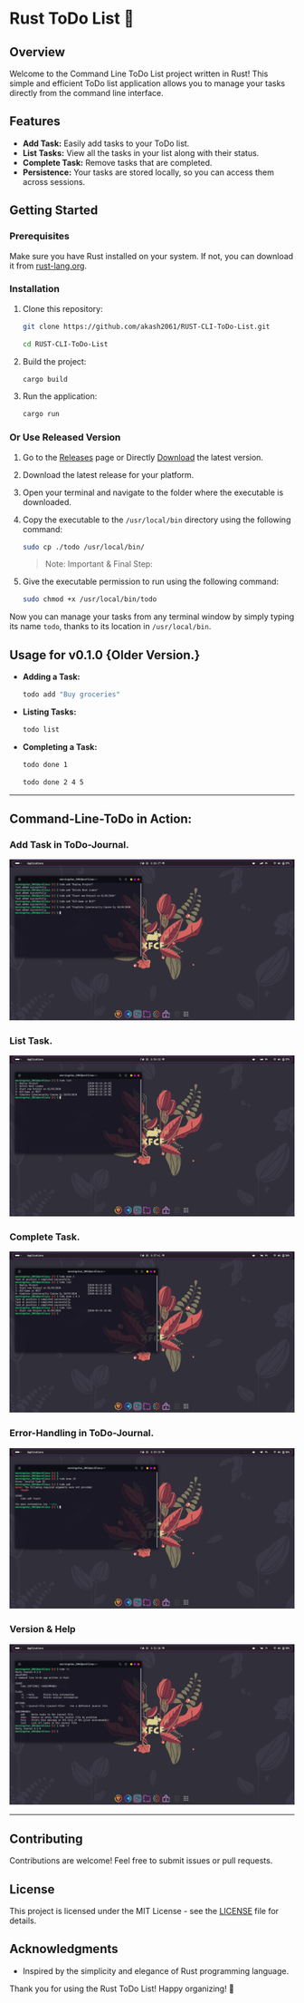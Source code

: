# Rust ToDo List 🦀

## Overview
Welcome to the Command Line ToDo List project written in Rust! This simple and efficient ToDo list application allows you to manage your tasks directly from the command line interface.

## Features
- **Add Task:** Easily add tasks to your ToDo list.
- **List Tasks:** View all the tasks in your list along with their status.
- **Complete Task:** Remove tasks that are completed.
- **Persistence:** Your tasks are stored locally, so you can access them across sessions.

## Getting Started
### Prerequisites
Make sure you have Rust installed on your system. If not, you can download it from [rust-lang.org](https://www.rust-lang.org/).

### Installation
1. Clone this repository:
    ```bash
    git clone https://github.com/akash2061/RUST-CLI-ToDo-List.git
    ```
    ```bash
    cd RUST-CLI-ToDo-List
    ```

2. Build the project:
    ```bash
    cargo build
    ```

3. Run the application:
    ```bash
    cargo run
    ```

### Or Use Released Version

1. Go to the [Releases](https://github.com/akash2061/RUST-CLI-ToDo-List/releases) page or Directly [Download](https://github.com/akash2061/RUST-CLI-ToDo-List/releases/download/v0.2.0/todo) the latest version.
2. Download the latest release for your platform.
3. Open your terminal and navigate to the folder where the executable is downloaded.
4. Copy the executable to the `/usr/local/bin` directory using the following command:
    ```bash
    sudo cp ./todo /usr/local/bin/
    ```

    > Note: Important & Final Step:
5. Give the executable permission to run using the following command:
    ```bash
    sudo chmod +x /usr/local/bin/todo
    ```


Now you can manage your tasks from any terminal window by simply typing its name `todo`, thanks to its location in `/usr/local/bin`.

## Usage for v0.1.0 {Older Version.}
- **Adding a Task:**
    ```bash
    todo add "Buy groceries"
    ```

- **Listing Tasks:**
    ```bash
    todo list
    ```

- **Completing a Task:**
    ```bash
    todo done 1
    ```
    ```bash
    todo done 2 4 5
    ```

<hr>

## Command-Line-ToDo in Action:

### Add Task in ToDo-Journal.
![Add-Task](img/Add.png)

### List Task.
![List-Task](img/List.png)

### Complete Task.
![Done-Task](img/Done.png)

### Error-Handling in ToDo-Journal.
![Error-Handling](img/Error_Handling.png)

### Version & Help
![Version & Help](img/Version_Help.png)

<hr>

## Contributing
Contributions are welcome! Feel free to submit issues or pull requests.

## License
This project is licensed under the MIT License - see the [LICENSE](LICENSE) file for details.

## Acknowledgments
- Inspired by the simplicity and elegance of Rust programming language.

Thank you for using the Rust ToDo List! Happy organizing! 🚀
